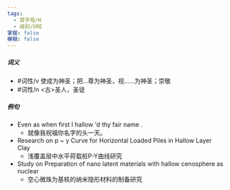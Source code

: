 ```yaml
---
tags:
  - 首字母/H
  - 级别/GRE
掌握: false
模糊: false
---
```

##### 词义
- #词性/v  使成为神圣；把…尊为神圣，视……为神圣；崇敬
- #词性/n  <古>圣人，圣徒
##### 例句
- Even as when first I hallow 'd thy fair name .
	- 就像我祝福你名字的头一天。
- Research on p ~ y Curve for Horizontal Loaded Piles in Hallow Layer Clay
	- 浅覆盖层中水平荷载桩P-Y曲线研究
- Study on Preparation of nano latent materials with hallow cenosphere as nuclear
	- 空心微珠为基核的纳米隐形材料的制备研究
